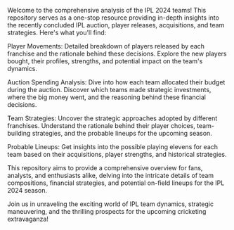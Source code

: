 Welcome to the comprehensive analysis of the IPL 2024 teams! This repository serves as a one-stop resource providing in-depth insights into the recently concluded IPL auction, player releases, acquisitions, and team strategies. Here's what you'll find:

Player Movements: Detailed breakdown of players released by each franchise and the rationale behind these decisions. Explore the new players bought, their profiles, strengths, and potential impact on the team's dynamics.

Auction Spending Analysis: Dive into how each team allocated their budget during the auction. Discover which teams made strategic investments, where the big money went, and the reasoning behind these financial decisions.

Team Strategies: Uncover the strategic approaches adopted by different franchises. Understand the rationale behind their player choices, team-building strategies, and the probable lineups for the upcoming season.

Probable Lineups: Get insights into the possible playing elevens for each team based on their acquisitions, player strengths, and historical strategies.

This repository aims to provide a comprehensive overview for fans, analysts, and enthusiasts alike, delving into the intricate details of team compositions, financial strategies, and potential on-field lineups for the IPL 2024 season.

Join us in unraveling the exciting world of IPL team dynamics, strategic maneuvering, and the thrilling prospects for the upcoming cricketing extravaganza!
